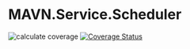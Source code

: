 # MAVN.Service.Scheduler

![calculate coverage](https://github.com/OpenMAVN/MAVN.Service.Scheduler/workflows/coverage%20report/badge.svg)
[![Coverage Status](https://coveralls.io/repos/github/OpenMAVN/MAVN.Service.Scheduler/badge.svg?branch=master)](https://coveralls.io/github/OpenMAVN/MAVN.Service.Scheduler?branch=master)
